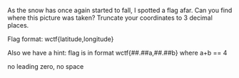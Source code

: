 As the snow has once again started to fall, I spotted a flag afar. Can you find where this picture was taken? Truncate your coordinates to 3 decimal places.

Flag format: wctf{latitude,longitude}

Also we have a hint:
flag is in format wctf{##.##a,##.##b} where a+b == 4

no leading zero, no space

